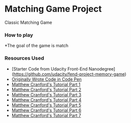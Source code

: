 # Matching Game Project

Classic Matching Game

### How to play

*The goal of the game is match



### Resources Used

* [Starter Code from Udacity Front-End Nanodegree] (https://github.com/udacity/fend-project-memory-game)
* [Originally Wrote Code in Code Pen](https://codepen.io/lindsayanunez/pen/rZGLzw?editors=1010)
* [Matthew Cranford's Tutorial Part 1](https://matthewcranford.com/memory-game-walkthrough-part-1-setup/)
* [Matthew Cranford's Tutorial Part 2](https://matthewcranford.com/memory-game-walkthrough-part-2-toggling-cards/)
* [Matthew Cranford's Tutorial Part 3](https://matthewcranford.com/memory-game-walkthrough-part-3-matching-pairs/)
* [Matthew Cranford's Tutorial Part 4](https://matthewcranford.com/memory-game-walkthrough-part-4-shuffling-decks/)
* [Matthew Cranford's Tutorial Part 5](https://matthewcranford.com/memory-game-walkthrough-part-5-moves-stars/)
* [Matthew Cranford's Tutorial Part 6](https://matthewcranford.com/memory-game-walkthrough-part-6-the-clock/)
* [Matthew Cranford's Tutorial Part 7](https://matthewcranford.com/memory-game-walkthrough-part-7-making-a-modal/)
